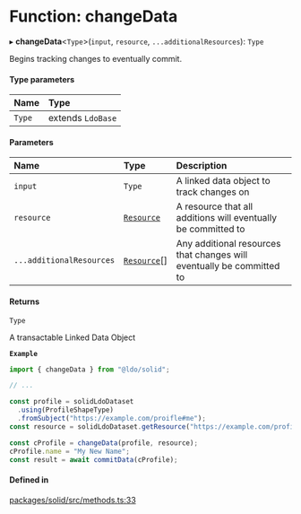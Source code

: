 # Function: changeData

▸ **changeData**\<`Type`\>(`input`, `resource`, `...additionalResources`): `Type`

Begins tracking changes to eventually commit.

#### Type parameters

| Name | Type |
| :------ | :------ |
| `Type` | extends `LdoBase` |

#### Parameters

| Name | Type | Description |
| :------ | :------ | :------ |
| `input` | `Type` | A linked data object to track changes on |
| `resource` | [`Resource`](../classes/Resource.md) | A resource that all additions will eventually be committed to |
| `...additionalResources` | [`Resource`](../classes/Resource.md)[] | Any additional resources that changes will eventually be committed to |

#### Returns

`Type`

A transactable Linked Data Object

**`Example`**

```typescript
import { changeData } from "@ldo/solid";

// ...

const profile = solidLdoDataset
  .using(ProfileShapeType)
  .fromSubject("https://example.com/proifle#me");
const resource = solidLdoDataset.getResource("https://example.com/profile");

const cProfile = changeData(profile, resource);
cProfile.name = "My New Name";
const result = await commitData(cProfile);
```

#### Defined in

[packages/solid/src/methods.ts:33](https://github.com/o-development/ldo/blob/e8bb8b1/packages/solid/src/methods.ts#L33)
